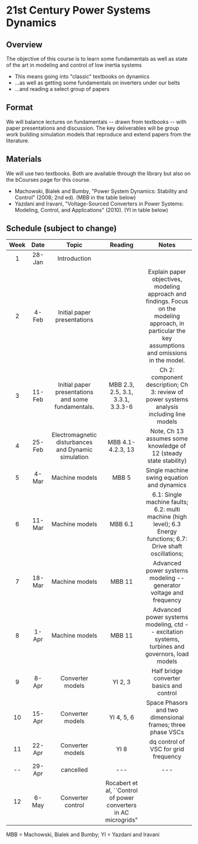 # 21st Century Power Systems Dynamics

## Overview
The objective of this course is to learn some fundamentals as well as state of the art in modeling and control of low inertia systems
- This means going into "classic" textbooks on dynamics
- ...as well as getting some fundamentals on inverters under our belts
- ...and reading a select group of papers

## Format
We will balance lectures on fundamentals -- drawn from textbooks -- with paper presentations and discussion.  The key deliverables will be group work building simulation models that reproduce and extend papers from the literature.

## Materials
We will use two textbooks.  Both are available through the library but also on the bCourses page for this course. 
- Machowski, Bialek and Bumby, "Power System Dynamics: Stability and Control" (2008; 2nd ed). (MBB in the table below)
- Yazdani and Iravani, "Voltage-Sourced Converters in Power Systems: Modeling, Control, and Applications" (2010).  (YI in table below)

## Schedule (subject to change)
**Week**|**Date**|**Topic**|**Reading**|**Notes**
:-----:|:-----:|:-----:|:-----:|:-----:
1|28-Jan|Introduction| | 
2|4-Feb|Initial paper presentations| |Explain paper objectives, modeling approach and findings.  Focus on the modeling approach, in particular the key assumptions and omissions in the model.
3|11-Feb|Initial paper presentations and some fundamentals.  |MBB 2.3, 2.5, 3.1, 3.3.1, 3.3.3-6|Ch 2: component description; Ch 3: review of power systems analysis including line models
4|25-Feb|Electromagnetic disturbances and Dynamic simulation|MBB 4.1-4.2.3, 13|Note, Ch 13 assumes some knowledge of 12 (steady state stability)
5|4-Mar|Machine models|MBB 5|Single machine swing equation and dynamics 
6|11-Mar|Machine models|MBB 6.1|6.1: Single machine faults; 6.2: multi machine (high level); 6.3 Energy functions; 6.7: Drive shaft oscillations; 
7|18-Mar|Machine models|MBB 11|Advanced power systems modeling -- generator voltage and frequency
8|1-Apr|Machine models|MBB 11|Advanced power systems modeling, ctd -- excitation systems, turbines and governors, load models
9|8-Apr|Converter models|YI 2, 3|Half bridge converter basics and control
10|15-Apr|Converter models|YI 4, 5, 6|Space Phasors and two dimensional frames; three phase VSCs
11|22-Apr|Converter models|YI 8|dq control of VSC for grid frequency
--|29-Apr|cancelled|---|---
12|6-May|Converter control|Rocabert et al, ``Control of power converters in AC microgrids"

MBB = Machowski, Bialek and Bumby; YI = Yazdani and Iravani